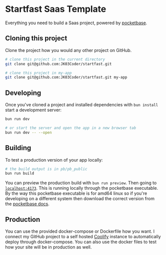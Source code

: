 # Startfast Saas Template

Everything you need to build a Saas project, powered by [pocketbase](https://pocketbase.io).

## Cloning this project

Clone the project how you would any other project on GitHub.

```bash
# clone this project in the current directory
git clone git@github.com:JK03Coder/startfast.git

# clone this project in my-app
git clone git@github.com:JK03Coder/startfast.git my-app
```

## Developing

Once you've cloned a project and installed dependencies with `bun install` start a development server:

```bash
bun run dev

# or start the server and open the app in a new browser tab
bun run dev -- --open
```

## Building

To test a production version of your app locally:

```bash
# the build output is in pb/pb_public
bun run build
```

You can preview the production build with `bun run preview`. Then going to [`localhost:4173`](http://localhost:4173). This is running locally through the pocketbase executable. By the way this pocketbase executable is for amd64 linux so if you're developing on a different system then download the correct version from the [pocketbase docs](https://pocketbase.io/docs/).

## Production

You can use the provided docker-compose or Dockerfile how you want. I connect my GitHub project to a self hosted [Coolify](https://coolify.io) instance to automatically deploy through docker-compose. You can also use the docker files to test how your site will be in production as well.